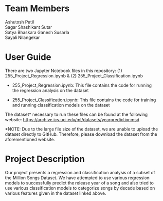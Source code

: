 # Team Members

Ashutosh Patil <br>
Sagar Shashikant Sutar <br>
Satya Bhaskara Ganesh Susarla<br>
Sayali Nilangekar <br>

# User Guide  
There are two Jupyter Notebook files in this repository: (1) 255_Project_Regression.ipynb & (2) 255_Project_Classification.ipynb

- 255_Project_Regression.ipynb: This file contains the code for running the regression analysis on the dataset

- 255_Project_Classification.ipynb: This file contains the code for training and running classification models on the dataset

The dataset* necessary to run these files can be found at the following website: https://archive.ics.uci.edu/ml/datasets/yearpredictionmsd 

*NOTE: Due to the large file size of the dataset, we are unable to upload the dataset directly to GitHub. Therefore, please download the dataset from the aforementioned website.

# Project Description

Our project presents a regression and classification analysis of a subset of the Million Songs Dataset. We have attempted to use various regression models to successfully predict the release year of a song and also tried to use various classification models to categorize songs by decade based on various features given in the dataset linked above.
